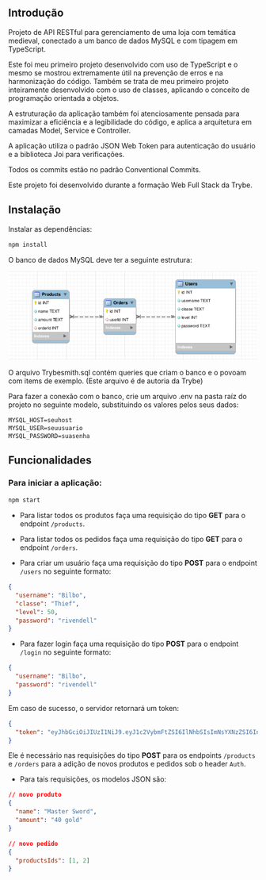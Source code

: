 Introdução 
----------

Projeto de API RESTful para gerenciamento de uma loja com temática medieval, conectado a um banco de dados MySQL e com tipagem em TypeScript.

Este foi meu primeiro projeto desenvolvido com uso de TypeScript e o mesmo se mostrou extremamente útil na prevenção de erros e na harmonização do código. 
Também se trata de meu primeiro projeto inteiramente desenvolvido com o uso de classes, aplicando o conceito de programação orientada a objetos.

A estruturação da aplicação também foi atenciosamente pensada para maximizar a eficiência e a legibilidade do código, e aplica a arquitetura em camadas Model, Service e Controller.

A aplicação utiliza o padrão JSON Web Token para autenticação do usuário e a biblioteca Joi para verificações.

Todos os commits estão no padrão Conventional Commits.

Este projeto foi desenvolvido durante a formação Web Full Stack da Trybe.

Instalação
----------

Instalar as dependências:

```bash
npm install
```
O banco de dados MySQL deve ter a seguinte estrutura:

![database schema](./database.png)

O arquivo Trybesmith.sql contém queries que criam o banco e o povoam com items de exemplo. (Este arquivo é de autoria da Trybe)

Para fazer a conexão com o banco, crie um arquivo .env na pasta raíz do projeto no seguinte modelo, substituindo os valores pelos seus dados:

```
MYSQL_HOST=seuhost
MYSQL_USER=seuusuario
MYSQL_PASSWORD=suasenha
```


Funcionalidades
---------------

### Para iniciar a aplicação:

```bash
npm start
```
* Para listar todos os produtos faça uma requisição do tipo **GET** para o endpoint `/products`.

* Para listar todos os pedidos faça uma requisição do tipo **GET** para o endpoint `/orders`.

* Para criar um usuário faça uma requisição do tipo **POST** para o endpoint `/users` no seguinte formato:

```json
{ 
  "username": "Bilbo",
  "classe": "Thief",
  "level": 50,
  "password": "rivendell"
}
```

* Para fazer login faça uma requisição do tipo **POST** para o endpoint `/login` no seguinte formato:

```json
{ 
  "username": "Bilbo",
  "password": "rivendell"
}
```

Em caso de sucesso, o servidor retornará um token:

```json
{
  "token": "eyJhbGciOiJIUzI1NiJ9.eyJ1c2VybmFtZSI6IlNhbSIsImNsYXNzZSI6InN3b3Jkc21hbiIsImxldmVsIjoxMCwicGFzc3dvcmQiOiJTZGZnaGZnaGZnaGRmZ2EifQ.LHsrnJyY4hGyimFae-rH4phvSiK98AMjzI7m2I6cW3U"
}
```

Ele é necessário nas requisições do tipo **POST** para os endpoints `/products` e `/orders` para a adição de novos produtos e pedidos sob o header `Auth`.

* Para tais requisições, os modelos JSON são:

```json
// novo produto
{
  "name": "Master Sword",
  "amount": "40 gold"
}
```

```json
// novo pedido
{
  "productsIds": [1, 2]
}
```
